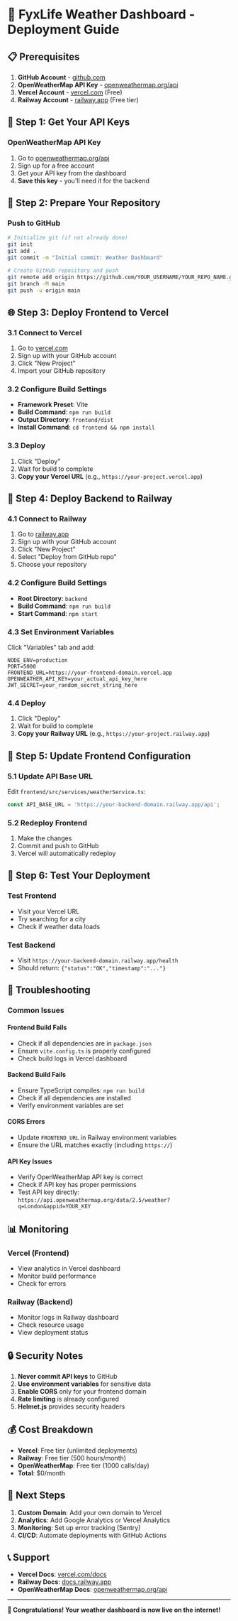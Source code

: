 # 🚀 FyxLife Weather Dashboard - Deployment Guide

## 📋 Prerequisites

1. **GitHub Account** - [github.com](https://github.com)
2. **OpenWeatherMap API Key** - [openweathermap.org/api](https://openweathermap.org/api)
3. **Vercel Account** - [vercel.com](https://vercel.com) (Free)
4. **Railway Account** - [railway.app](https://railway.app) (Free tier)

## 🔑 Step 1: Get Your API Keys

### OpenWeatherMap API Key
1. Go to [openweathermap.org/api](https://openweathermap.org/api)
2. Sign up for a free account
3. Get your API key from the dashboard
4. **Save this key** - you'll need it for the backend

## 📁 Step 2: Prepare Your Repository

### Push to GitHub
```bash
# Initialize git (if not already done)
git init
git add .
git commit -m "Initial commit: Weather Dashboard"

# Create GitHub repository and push
git remote add origin https://github.com/YOUR_USERNAME/YOUR_REPO_NAME.git
git branch -M main
git push -u origin main
```

## 🌐 Step 3: Deploy Frontend to Vercel

### 3.1 Connect to Vercel
1. Go to [vercel.com](https://vercel.com)
2. Sign up with your GitHub account
3. Click "New Project"
4. Import your GitHub repository

### 3.2 Configure Build Settings
- **Framework Preset**: Vite
- **Build Command**: `npm run build`
- **Output Directory**: `frontend/dist`
- **Install Command**: `cd frontend && npm install`

### 3.3 Deploy
1. Click "Deploy"
2. Wait for build to complete
3. **Copy your Vercel URL** (e.g., `https://your-project.vercel.app`)

## 🔌 Step 4: Deploy Backend to Railway

### 4.1 Connect to Railway
1. Go to [railway.app](https://railway.app)
2. Sign up with your GitHub account
3. Click "New Project"
4. Select "Deploy from GitHub repo"
5. Choose your repository

### 4.2 Configure Build Settings
- **Root Directory**: `backend`
- **Build Command**: `npm run build`
- **Start Command**: `npm start`

### 4.3 Set Environment Variables
Click "Variables" tab and add:
```
NODE_ENV=production
PORT=5000
FRONTEND_URL=https://your-frontend-domain.vercel.app
OPENWEATHER_API_KEY=your_actual_api_key_here
JWT_SECRET=your_random_secret_string_here
```

### 4.4 Deploy
1. Click "Deploy"
2. Wait for build to complete
3. **Copy your Railway URL** (e.g., `https://your-project.railway.app`)

## 🔄 Step 5: Update Frontend Configuration

### 5.1 Update API Base URL
Edit `frontend/src/services/weatherService.ts`:
```typescript
const API_BASE_URL = 'https://your-backend-domain.railway.app/api';
```

### 5.2 Redeploy Frontend
1. Make the changes
2. Commit and push to GitHub
3. Vercel will automatically redeploy

## 🧪 Step 6: Test Your Deployment

### Test Frontend
- Visit your Vercel URL
- Try searching for a city
- Check if weather data loads

### Test Backend
- Visit `https://your-backend-domain.railway.app/health`
- Should return: `{"status":"OK","timestamp":"..."}`

## 🐛 Troubleshooting

### Common Issues

#### Frontend Build Fails
- Check if all dependencies are in `package.json`
- Ensure `vite.config.ts` is properly configured
- Check build logs in Vercel dashboard

#### Backend Build Fails
- Ensure TypeScript compiles: `npm run build`
- Check if all dependencies are installed
- Verify environment variables are set

#### CORS Errors
- Update `FRONTEND_URL` in Railway environment variables
- Ensure the URL matches exactly (including `https://`)

#### API Key Issues
- Verify OpenWeatherMap API key is correct
- Check if API key has proper permissions
- Test API key directly: `https://api.openweathermap.org/data/2.5/weather?q=London&appid=YOUR_KEY`

## 📊 Monitoring

### Vercel (Frontend)
- View analytics in Vercel dashboard
- Monitor build performance
- Check for errors

### Railway (Backend)
- Monitor logs in Railway dashboard
- Check resource usage
- View deployment status

## 🔒 Security Notes

1. **Never commit API keys** to GitHub
2. **Use environment variables** for sensitive data
3. **Enable CORS** only for your frontend domain
4. **Rate limiting** is already configured
5. **Helmet.js** provides security headers

## 💰 Cost Breakdown

- **Vercel**: Free tier (unlimited deployments)
- **Railway**: Free tier (500 hours/month)
- **OpenWeatherMap**: Free tier (1000 calls/day)
- **Total**: $0/month

## 🎯 Next Steps

1. **Custom Domain**: Add your own domain to Vercel
2. **Analytics**: Add Google Analytics or Vercel Analytics
3. **Monitoring**: Set up error tracking (Sentry)
4. **CI/CD**: Automate deployments with GitHub Actions

## 📞 Support

- **Vercel Docs**: [vercel.com/docs](https://vercel.com/docs)
- **Railway Docs**: [docs.railway.app](https://docs.railway.app)
- **OpenWeatherMap Docs**: [openweathermap.org/api](https://openweathermap.org/api)

---

**🎉 Congratulations! Your weather dashboard is now live on the internet!**
